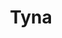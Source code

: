 ---
title: Tyna
date: 
draft: false

# descripcion
description : Argolla de plata pasante cierre italiano

materials: Plata 925

color: Plateado

dimensions: 1,8cm

code: 01-11-0467

type: "Aros"

categories: []

price: $5.120,00

price_eftvo: $4.350,00

# Images
# first image will be shown in the product page
images:
  # - image: "images/path_to_image"
  # La ubicacion de las imagenes es imagenes/Aros/Aros.Argollas/01-11-0467-tyna
  - image: "./images/aros/argollas/01-11-0467_a.JPG"
  - image: "./images/aros/argollas/01-11-0467_b.JPG"
---